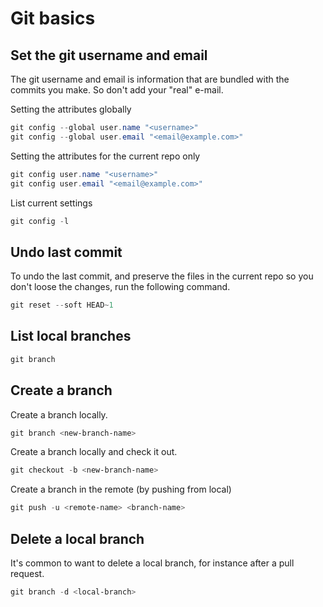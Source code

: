 # Git basics

## Set the git username and email

The git username and email is information that are bundled with the commits you make. So don't add your "real" e-mail.

Setting the attributes globally

```powershell
git config --global user.name "<username>"
git config --global user.email "<email@example.com>"
```

Setting the attributes for the current repo only

```powershell
git config user.name "<username>"
git config user.email "<email@example.com>"
```

List current settings

```powershell
git config -l
```

## Undo last commit

To undo the last commit, and preserve the files in the current repo so you don't loose the changes, run the following command.

```powershell
git reset --soft HEAD~1
```

## List local branches

```powershell
git branch
```

## Create a branch

Create a branch locally.

```powershell
git branch <new-branch-name>
```

Create a branch locally and check it out.

```powershell
git checkout -b <new-branch-name>
```

Create a branch in the remote (by pushing from local)

```powershell
git push -u <remote-name> <branch-name>
```

## Delete a local branch

It's common to want to delete a local branch, for instance after a pull request.

```powershell
git branch -d <local-branch>
```
